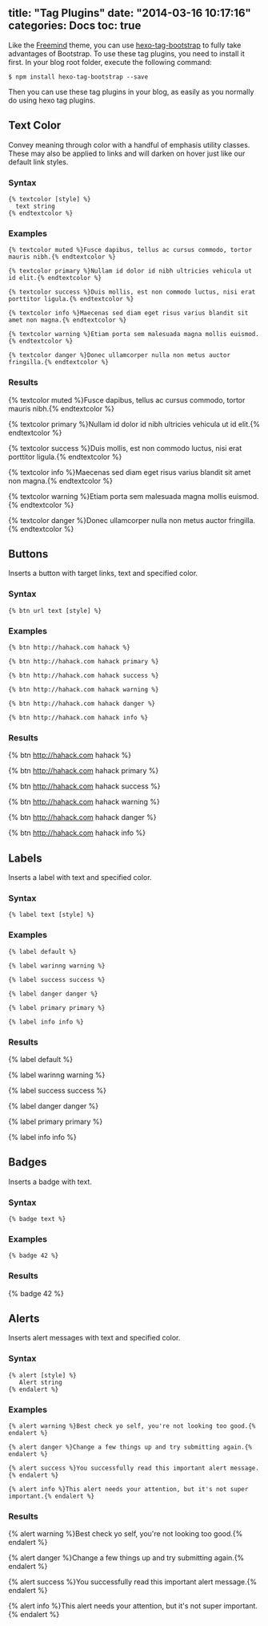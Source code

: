 title: "Tag Plugins"
date: "2014-03-16 10:17:16"
categories: Docs
toc: true
---

Like the [Freemind](http://github.com/wzpan/hexo-theme-freemind) theme, you can use [hexo-tag-bootstrap](https://github.com/wzpan/hexo-tag-bootstrap) to fully take advantages of Bootstrap. To use these tag plugins, you need to install it first. In your blog root folder, execute the following command:

```
$ npm install hexo-tag-bootstrap --save
```

Then you can use these tag plugins in your blog, as easily as you normally do using hexo tag plugins. 

<!-- more -->

## Text Color ##

Convey meaning through color with a handful of emphasis utility classes. These may also be applied to links and will darken on hover just like our default link styles.

### Syntax ###

```
{% textcolor [style] %}
  text string
{% endtextcolor %}
```

### Examples ###

```
{% textcolor muted %}Fusce dapibus, tellus ac cursus commodo, tortor mauris nibh.{% endtextcolor %}

{% textcolor primary %}Nullam id dolor id nibh ultricies vehicula ut id elit.{% endtextcolor %}

{% textcolor success %}Duis mollis, est non commodo luctus, nisi erat porttitor ligula.{% endtextcolor %}

{% textcolor info %}Maecenas sed diam eget risus varius blandit sit amet non magna.{% endtextcolor %}

{% textcolor warning %}Etiam porta sem malesuada magna mollis euismod.{% endtextcolor %}

{% textcolor danger %}Donec ullamcorper nulla non metus auctor fringilla.{% endtextcolor %}
```

### Results ###

{% textcolor muted %}Fusce dapibus, tellus ac cursus commodo, tortor mauris nibh.{% endtextcolor %}

{% textcolor primary %}Nullam id dolor id nibh ultricies vehicula ut id elit.{% endtextcolor %}

{% textcolor success %}Duis mollis, est non commodo luctus, nisi erat porttitor ligula.{% endtextcolor %}

{% textcolor info %}Maecenas sed diam eget risus varius blandit sit amet non magna.{% endtextcolor %}

{% textcolor warning %}Etiam porta sem malesuada magna mollis euismod.{% endtextcolor %}

{% textcolor danger %}Donec ullamcorper nulla non metus auctor fringilla.{% endtextcolor %}

## Buttons ##

Inserts a button with target links, text and specified color.

### Syntax ###

```
{% btn url text [style] %}
```

### Examples ###

```
{% btn http://hahack.com hahack %}

{% btn http://hahack.com hahack primary %}

{% btn http://hahack.com hahack success %}

{% btn http://hahack.com hahack warning %}

{% btn http://hahack.com hahack danger %}

{% btn http://hahack.com hahack info %}
```

### Results ###

{% btn http://hahack.com hahack %}

{% btn http://hahack.com hahack primary %}

{% btn http://hahack.com hahack success %}

{% btn http://hahack.com hahack warning %}

{% btn http://hahack.com hahack danger %}

{% btn http://hahack.com hahack info %}

## Labels ##

Inserts a label with text and specified color.

### Syntax ###

```
{% label text [style] %}
```

### Examples ###

```
{% label default %}

{% label warinng warning %}

{% label success success %}

{% label danger danger %}

{% label primary primary %}

{% label info info %}
```

### Results ###

{% label default %}

{% label warinng warning %}

{% label success success %}

{% label danger danger %}

{% label primary primary %}

{% label info info %}

## Badges ##

Inserts a badge with text.

### Syntax ###

```
{% badge text %}
```

### Examples ###

```
{% badge 42 %}
```

### Results ###

{% badge 42 %}

## Alerts ##

Inserts alert messages with text and specified color.

### Syntax ###

```
{% alert [style] %}
   Alert string
{% endalert %}
```

### Examples ###

```
{% alert warning %}Best check yo self, you're not looking too good.{% endalert %}

{% alert danger %}Change a few things up and try submitting again.{% endalert %}

{% alert success %}You successfully read this important alert message.{% endalert %}

{% alert info %}This alert needs your attention, but it's not super important.{% endalert %}
```

### Results ###

{% alert warning %}Best check yo self, you're not looking too good.{% endalert %}

{% alert danger %}Change a few things up and try submitting again.{% endalert %}

{% alert success %}You successfully read this important alert message.{% endalert %}

{% alert info %}This alert needs your attention, but it's not super important.{% endalert %}

